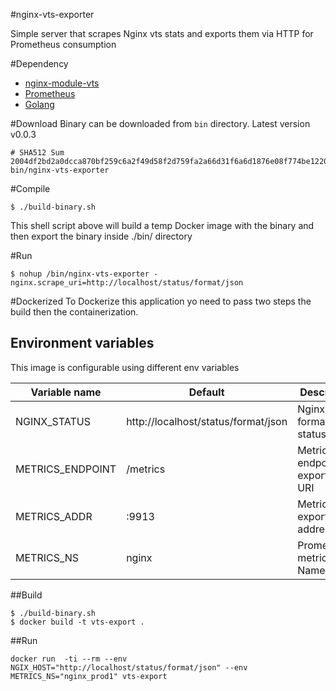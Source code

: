 #nginx-vts-exporter

Simple server that scrapes Nginx vts stats and exports them via HTTP for Prometheus consumption

#Dependency

* [nginx-module-vts](https://github.com/vozlt/nginx-module-vts)
* [Prometheus](https://prometheus.io/)
* [Golang](https://golang.org/)

#Download
Binary can be downloaded from `bin` directory.
Latest version v0.0.3

```
# SHA512 Sum
2004df2bd2a0dcca870bf259c6a2f49d58f2d759fa2a66d31f6a6d1876e08f774be122027eadbf5cb3b26042d998af6c1a5e3d80c41471a805415382e3f09f61  bin/nginx-vts-exporter
```

#Compile

```
$ ./build-binary.sh
```
This shell script above will build a temp Docker image with the binary and then
export the binary inside ./bin/ directory

#Run

```
$ nohup /bin/nginx-vts-exporter -nginx.scrape_uri=http://localhost/status/format/json
```

#Dockerized
To Dockerize this application yo need to pass two steps the build then the containerization.

## Environment variables
This image is configurable using different env variables

Variable name | Default     | Description
------------- | ----------- | --------------
NGINX_STATUS |  http://localhost/status/format/json | Nginx JSON format status page
METRICS_ENDPOINT | /metrics  | Metrics endpoint exportation URI
METRICS_ADDR | :9913 | Metrics exportation address:port
METRICS_NS | nginx | Prometheus metrics Namespaces


##Build
```
$ ./build-binary.sh
$ docker build -t vts-export .
```

##Run
```
docker run  -ti --rm --env NGIX_HOST="http://localhost/status/format/json" --env METRICS_NS="nginx_prod1" vts-export
```
